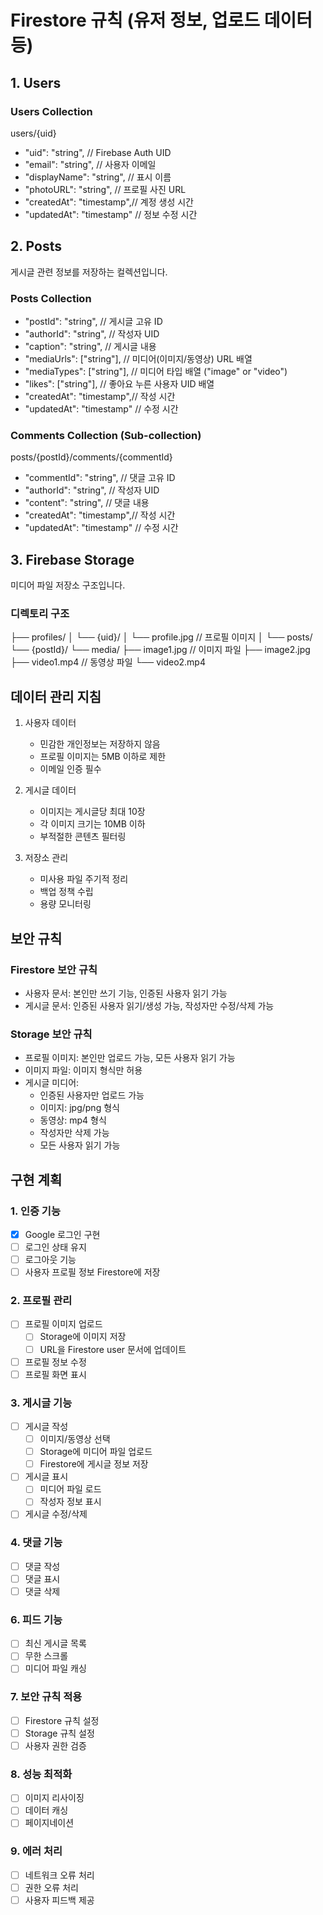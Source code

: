 # Firestore 규칙 (유저 정보, 업로드 데이터 등)

## 1. Users

### Users Collection

users/{uid}

- "uid": "string", // Firebase Auth UID
- "email": "string", // 사용자 이메일
- "displayName": "string", // 표시 이름
- "photoURL": "string", // 프로필 사진 URL
- "createdAt": "timestamp",// 계정 생성 시간
- "updatedAt": "timestamp" // 정보 수정 시간

## 2. Posts
게시글 관련 정보를 저장하는 컬렉션입니다.

### Posts Collection

- "postId": "string", // 게시글 고유 ID
- "authorId": "string", // 작성자 UID
- "caption": "string", // 게시글 내용
- "mediaUrls": ["string"], // 미디어(이미지/동영상) URL 배열
- "mediaTypes": ["string"], // 미디어 타입 배열 ("image" or "video")
- "likes": ["string"], // 좋아요 누른 사용자 UID 배열
- "createdAt": "timestamp",// 작성 시간
- "updatedAt": "timestamp" // 수정 시간

### Comments Collection (Sub-collection)

posts/{postId}/comments/{commentId}

- "commentId": "string", // 댓글 고유 ID
- "authorId": "string", // 작성자 UID
- "content": "string", // 댓글 내용
- "createdAt": "timestamp",// 작성 시간
- "updatedAt": "timestamp" // 수정 시간

## 3. Firebase Storage
미디어 파일 저장소 구조입니다.

### 디렉토리 구조

├── profiles/
│   └── {uid}/
│       └── profile.jpg    // 프로필 이미지
│
└── posts/
    └── {postId}/
        └── media/
            ├── image1.jpg     // 이미지 파일
            ├── image2.jpg
            ├── video1.mp4     // 동영상 파일
            └── video2.mp4

## 데이터 관리 지침

1. 사용자 데이터
   - 민감한 개인정보는 저장하지 않음
   - 프로필 이미지는 5MB 이하로 제한
   - 이메일 인증 필수

2. 게시글 데이터
   - 이미지는 게시글당 최대 10장
   - 각 이미지 크기는 10MB 이하
   - 부적절한 콘텐츠 필터링

3. 저장소 관리
   - 미사용 파일 주기적 정리
   - 백업 정책 수립
   - 용량 모니터링
   

## 보안 규칙

### Firestore 보안 규칙
- 사용자 문서: 본인만 쓰기 기능, 인증된 사용자 읽기 가능
- 게시글 문서: 인증된 사용자 읽기/생성 가능, 작성자만 수정/삭제 가능

### Storage 보안 규칙
- 프로필 이미지: 본인만 업로드 가능, 모든 사용자 읽기 가능
- 이미지 파일: 이미지 형식만 허용
- 게시글 미디어:
  - 인증된 사용자만 업로드 가능
  - 이미지: jpg/png 형식
  - 동영상: mp4 형식
  - 작성자만 삭제 가능
  - 모든 사용자 읽기 가능

## 구현 계획

### 1. 인증 기능
- [x] Google 로그인 구현
- [ ] 로그인 상태 유지
- [ ] 로그아웃 기능
- [ ] 사용자 프로필 정보 Firestore에 저장

### 2. 프로필 관리
- [ ] 프로필 이미지 업로드
  - [ ] Storage에 이미지 저장
  - [ ] URL을 Firestore user 문서에 업데이트
- [ ] 프로필 정보 수정
- [ ] 프로필 화면 표시

### 3. 게시글 기능
- [ ] 게시글 작성
  - [ ] 이미지/동영상 선택
  - [ ] Storage에 미디어 파일 업로드
  - [ ] Firestore에 게시글 정보 저장
- [ ] 게시글 표시
  - [ ] 미디어 파일 로드
  - [ ] 작성자 정보 표시
- [ ] 게시글 수정/삭제

### 4. 댓글 기능
- [ ] 댓글 작성
- [ ] 댓글 표시
- [ ] 댓글 삭제

### 6. 피드 기능
- [ ] 최신 게시글 목록
- [ ] 무한 스크롤
- [ ] 미디어 파일 캐싱

### 7. 보안 규칙 적용
- [ ] Firestore 규칙 설정
- [ ] Storage 규칙 설정
- [ ] 사용자 권한 검증

### 8. 성능 최적화
- [ ] 이미지 리사이징
- [ ] 데이터 캐싱
- [ ] 페이지네이션

### 9. 에러 처리
- [ ] 네트워크 오류 처리
- [ ] 권한 오류 처리
- [ ] 사용자 피드백 제공